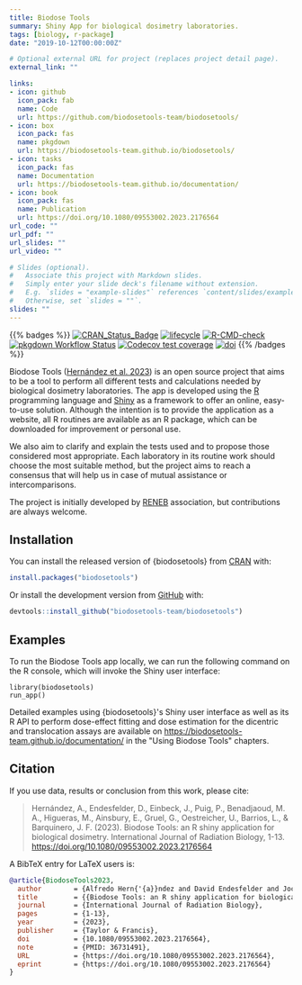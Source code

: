 ```yaml
---
title: Biodose Tools
summary: Shiny App for biological dosimetry laboratories.
tags: [biology, r-package]
date: "2019-10-12T00:00:00Z"

# Optional external URL for project (replaces project detail page).
external_link: ""

links:
- icon: github
  icon_pack: fab
  name: Code
  url: https://github.com/biodosetools-team/biodosetools/
- icon: box
  icon_pack: fas
  name: pkgdown
  url: https://biodosetools-team.github.io/biodosetools/
- icon: tasks
  icon_pack: fas
  name: Documentation
  url: https://biodosetools-team.github.io/documentation/
- icon: book
  icon_pack: fas
  name: Publication
  url: https://doi.org/10.1080/09553002.2023.2176564
url_code: ""
url_pdf: ""
url_slides: ""
url_video: ""

# Slides (optional).
#   Associate this project with Markdown slides.
#   Simply enter your slide deck's filename without extension.
#   E.g. `slides = "example-slides"` references `content/slides/example-slides.md`.
#   Otherwise, set `slides = ""`.
slides: ""
---
```


{{% badges %}}
  [![CRAN_Status_Badge](https://www.r-pkg.org/badges/version/biodosetools)](https://cran.r-project.org/package=biodosetools)
  [![lifecycle](https://lifecycle.r-lib.org/articles/figures/lifecycle-stable.svg)](https://lifecycle.r-lib.org/articles/stages.html#stable-1)
  [![R-CMD-check](https://github.com/biodosetools-team/biodosetools/actions/workflows/R-CMD-check.yaml/badge.svg)](https://github.com/biodosetools-team/biodosetools/actions/workflows/R-CMD-check.yaml)
  [![pkgdown Workflow Status](https://github.com/biodosetools-team/biodosetools/workflows/pkgdown/badge.svg)](https://biodosetools-team.github.io/biodosetools/)
  [![Codecov test coverage](https://codecov.io/gh/biodosetools-team/biodosetools/branch/master/graph/badge.svg)](https://app.codecov.io/gh/biodosetools-team/biodosetools?branch=master)
  [![doi](https://img.shields.io/badge/DOI-10.1080%2F09553002.2023.2176564-blue)](https://doi.org/10.1080/09553002.2023.2176564)
{{% /badges %}}

Biodose Tools ([Hernández et al. 2023](https://doi.org/10.1080/09553002.2023.2176564)) is an open source project that aims to be a tool to perform all different tests and calculations needed by biological dosimetry laboratories. The app is developed using the [R](https://www.r-project.org/about.html) programming language and [Shiny](https://shiny.rstudio.com/) as a framework to offer an online, easy-to-use solution. Although the intention is to provide the application as a website, all R routines are available as an R package, which can be downloaded for improvement or personal use.

We also aim to clarify and explain the tests used and to propose those considered most appropriate. Each laboratory in its routine work should choose the most suitable method, but the project aims to reach a consensus that will help us in case of mutual assistance or intercomparisons.

The project is initially developed by [RENEB](https://www.reneb.net/) association, but contributions are always welcome.

## Installation

You can install the released version of {biodosetools} from [CRAN](https://CRAN.R-project.org) with:

``` r
install.packages("biodosetools")
```

Or install the development version from [GitHub](https://github.com/) with:

```r
devtools::install_github("biodosetools-team/biodosetools")
```

## Examples

To run the Biodose Tools app locally, we can run the following command on the R console, which will invoke the Shiny user interface:

```{r run-app, eval=FALSE, include=TRUE}
library(biodosetools)
run_app()
```

Detailed examples using {biodosetools}'s Shiny user interface as well as its R API to perform dose-effect fitting and dose estimation for the dicentric and translocation assays are available on https://biodosetools-team.github.io/documentation/ in the "Using Biodose Tools" chapters.

## Citation

If you use data, results or conclusion from this work, please cite:

> Hernández, A., Endesfelder, D., Einbeck, J., Puig, P., Benadjaoud, M. A., Higueras, M., Ainsbury, E., Gruel, G., Oestreicher, U., Barrios, L., & Barquinero, J. F. (2023). Biodose Tools: an R shiny application for biological dosimetry. International Journal of Radiation Biology, 1-13. https://doi.org/10.1080/09553002.2023.2176564

A BibTeX entry for LaTeX users is:

```bib
@article{BiodoseTools2023,
  author        = {Alfredo Hern{'{a}}ndez and David Endesfelder and Jochen Einbeck and Pedro Puig and Mohamed Amine Benadjaoud and Manuel Higueras and Elizabeth Ainsbury and Ga{"{e}}tan Gruel and Ursula Oestreicher and Leonardo Barrios and Joan Francesc Barquinero},
  title         = {{Biodose Tools: an R shiny application for biological dosimetry}},
  journal       = {International Journal of Radiation Biology},
  pages         = {1-13},
  year          = {2023},
  publisher     = {Taylor & Francis},
  doi           = {10.1080/09553002.2023.2176564},
  note          = {PMID: 36731491},
  URL           = {https://doi.org/10.1080/09553002.2023.2176564},
  eprint        = {https://doi.org/10.1080/09553002.2023.2176564}
}
```

